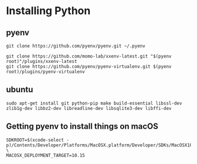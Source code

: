 # Installing Python

## pyenv

```
git clone https://github.com/pyenv/pyenv.git ~/.pyenv

git clone https://github.com/momo-lab/xxenv-latest.git "$(pyenv root)"/plugins/xxenv-latest
git clone https://github.com/pyenv/pyenv-virtualenv.git $(pyenv root)/plugins/pyenv-virtualenv

```

## ubuntu

```
sudo apt-get install git python-pip make build-essential libssl-dev zlib1g-dev libbz2-dev libreadline-dev libsqlite3-dev libffi-dev
```

## Getting pyenv to install things on macOS

```
SDKROOT=$(xcode-select -p)/Contents/Developer/Platforms/MacOSX.platform/Developer/SDKs/MacOSX10.15.sdk \
MACOSX_DEPLOYMENT_TARGET=10.15
```